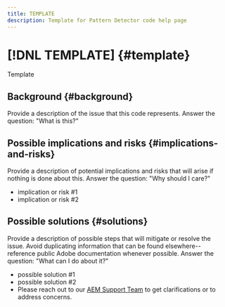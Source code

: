 ```yaml
---
title: TEMPLATE
description: Template for Pattern Detector code help page
---
```


# [!DNL TEMPLATE] {#template}

Template

## Background {#background}

Provide a description of the issue that this code represents.
Answer the question: "What is this?"

## Possible implications and risks {#implications-and-risks}

Provide a description of potential implications and risks that will arise if nothing is done about this.
Answer the question: "Why should I care?"

* implication or risk #1
* implication or risk #2

## Possible solutions {#solutions}

Provide a description of possible steps that will mitigate or resolve the issue. Avoid duplicating information that can be found elsewhere--reference public Adobe documentation whenever possible.
Answer the question: "What can I do about it?"

* possible solution #1
* possible solution #2
* Please reach out to our [AEM Support Team](https://helpx.adobe.com/enterprise/using/support-for-experience-cloud.html) to get clarifications or to address concerns.
